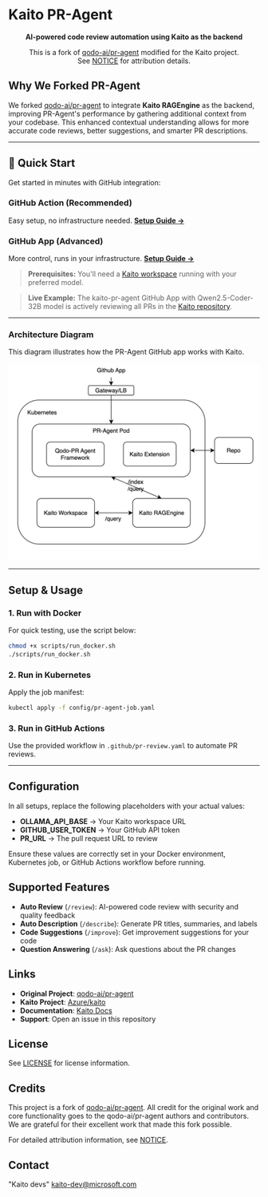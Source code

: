 # Kaito PR-Agent

<div align="center">
  
**AI-powered code review automation using Kaito as the backend**

This is a fork of [qodo-ai/pr-agent](https://github.com/qodo-ai/pr-agent) modified for the Kaito project.  
See [NOTICE](NOTICE) for attribution details.

</div>

## Why We Forked PR-Agent

We forked [qodo-ai/pr-agent](https://github.com/qodo-ai/pr-agent) to integrate **Kaito RAGEngine** as the backend, improving PR-Agent's performance by gathering additional context from your codebase. This enhanced contextual understanding allows for more accurate code reviews, better suggestions, and smarter PR descriptions.

---

## 🚀 Quick Start

Get started in minutes with GitHub integration:

### GitHub Action (Recommended)
Easy setup, no infrastructure needed. **[Setup Guide →](docs/docs/installation/github.md#run-as-a-github-action)**

### GitHub App (Advanced)
More control, runs in your infrastructure. **[Setup Guide →](docs/docs/installation/github.md#run-as-a-github-app)**

> **Prerequisites:** You'll need a [Kaito workspace](https://github.com/kaito-project/kaito) running with your preferred model.

> **Live Example:** The kaito-pr-agent GitHub App with Qwen2.5-Coder-32B model is actively reviewing all PRs in the [Kaito repository](https://github.com/Azure/kaito).

---

### Architecture Diagram
This diagram illustrates how the PR-Agent GitHub app works with Kaito.

![Architecture Diagram](kaito-pr-agent-diagram.png)

---

## Setup & Usage

### 1. Run with Docker
For quick testing, use the script below:

```bash
chmod +x scripts/run_docker.sh
./scripts/run_docker.sh
```

### 2. Run in Kubernetes
Apply the job manifest:
```bash
kubectl apply -f config/pr-agent-job.yaml
```

### 3. Run in GitHub Actions

Use the provided workflow in `.github/pr-review.yaml` to automate PR reviews.

---

## Configuration

In all setups, replace the following placeholders with your actual values:

- **OLLAMA_API_BASE** → Your Kaito workspace URL
- **GITHUB_USER_TOKEN** → Your GitHub API token  
- **PR_URL** → The pull request URL to review

Ensure these values are correctly set in your Docker environment, Kubernetes job, or GitHub Actions workflow before running.

## Supported Features

- **Auto Review** (`/review`): AI-powered code review with security and quality feedback
- **Auto Description** (`/describe`): Generate PR titles, summaries, and labels
- **Code Suggestions** (`/improve`): Get improvement suggestions for your code
- **Question Answering** (`/ask`): Ask questions about the PR changes

## Links

- **Original Project**: [qodo-ai/pr-agent](https://github.com/qodo-ai/pr-agent)
- **Kaito Project**: [Azure/kaito](https://github.com/Azure/kaito)
- **Documentation**: [Kaito Docs](https://github.com/Azure/kaito/tree/main/docs)
- **Support**: Open an issue in this repository

## License

See [LICENSE](LICENSE) for license information.

## Credits

This project is a fork of [qodo-ai/pr-agent](https://github.com/qodo-ai/pr-agent). All credit for the original work and core functionality goes to the qodo-ai/pr-agent authors and contributors. We are grateful for their excellent work that made this fork possible.

For detailed attribution information, see [NOTICE](NOTICE).

## Contact

"Kaito devs" <kaito-dev@microsoft.com>
